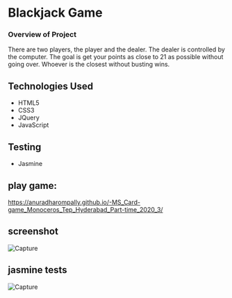 # Blackjack Game
### Overview of Project
There are two players, the player and the dealer. The dealer is controlled by the computer. The goal is get your points as close to 21 as possible without going over. Whoever is the closest without busting wins.

## Technologies Used
* HTML5
* CSS3
* JQuery
* JavaScript

## Testing
* Jasmine

## play game:

https://anuradharompally.github.io/-MS_Card-game_Monoceros_Tep_Hyderabad_Part-time_2020_3/

## screenshot

![Capture](https://user-images.githubusercontent.com/70049584/96902737-869b7000-14b2-11eb-8190-c885499982c3.png)


## jasmine tests

![Capture](https://user-images.githubusercontent.com/70049584/96565240-c0694c80-12e1-11eb-9c45-9fb6fc1d0ea8.png)

